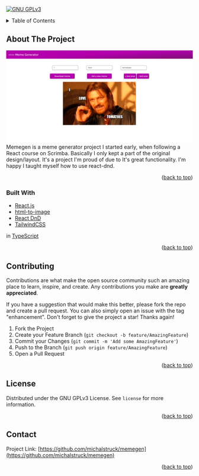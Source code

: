 ﻿[![GNU GPLv3][license-shield]][license-url]

<!-- TABLE OF CONTENTS -->
<details>
  <summary>Table of Contents</summary>
  <ol>
    <li>
      <a href="#about-the-project">About The Project</a>
      <ul>
        <li><a href="#built-with">Built With</a></li>
      </ul>
    </li>
    </li>
    <li><a href="#license">License</a></li>
    <li><a href="#contact">Contact</a></li>
  </ol>
</details>

<!-- ABOUT THE PROJECT -->

## About The Project

[![Product Name Screen Shot][product-screenshot]](https://example.com)
Memegen is a meme generator project I started early, when following a React course on Scrimba. Basically I only kept a part of the original design/layout. It's a project I'm proud of due to It's great functionality. I'm happy I taught myself how to use react-dnd.

<p align="right">(<a href="#top">back to top</a>)</p>

### Built With

- [React.js](https://reactjs.org/)
- [html-to-image](https://github.com/bubkoo/html-to-image)
- [React DnD](https://react-dnd.github.io/react-dnd/about)
- [TailwindCSS](https://tailwindcss.com/)

in [TypeScript](https://www.typescriptlang.org/)

<p align="right">(<a href="#top">back to top</a>)</p>

<!-- CONTRIBUTING -->

## Contributing

Contributions are what make the open source community such an amazing place to learn, inspire, and create. Any contributions you make are **greatly appreciated**.

If you have a suggestion that would make this better, please fork the repo and create a pull request. You can also simply open an issue with the tag "enhancement".
Don't forget to give the project a star! Thanks again!

1. Fork the Project
2. Create your Feature Branch (`git checkout -b feature/AmazingFeature`)
3. Commit your Changes (`git commit -m 'Add some AmazingFeature'`)
4. Push to the Branch (`git push origin feature/AmazingFeature`)
5. Open a Pull Request

<p align="right">(<a href="#top">back to top</a>)</p>

<!-- LICENSE -->

## License

Distributed under the GNU GPLv3 License. See `license` for more information.

<p align="right">(<a href="#top">back to top</a>)</p>

<!-- CONTACT -->

## Contact

Project Link: [https://github.com/michalstruck/memegen](https://github.com/michalstruck/memegen)

<p align="right">(<a href="#top">back to top</a>)</p>

[license-shield]: https://img.shields.io/github/license/michalstruck/memegen.svg?style=for-the-badge
[license-url]: https://github.com/michalstruck/memegen/blob/main/license
[product-screenshot]: ./screenshot.png
